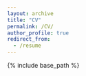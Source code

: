 ```yaml
---
layout: archive
title: "CV"
permalink: /CV/
author_profile: true
redirect_from:
  - /resume
---
```


{% include base_path %}


<object data="{{ site.url }}{{ site.baseurl }}/CV/CV.pdf" width="100" height="100" type="application/pdf"></object>
